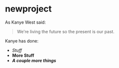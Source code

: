 # newproject
As Kanye West said:

> We're living the future so
> the present is our past.

Kanye has done:
* *Stuff*
* **More Stuff**
* *__A couple more things__*
